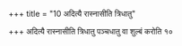 +++
title = "10 अदित्यै रास्नासीति त्रिधातु"

+++
अदित्यै रास्नासीति त्रिधातु पञ्चधातु वा शुल्बं करोति १०
